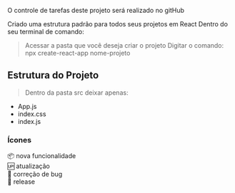 O controle de tarefas deste projeto será realizado no gitHub

Criado uma estrutura padrão para todos seus projetos em React
Dentro do seu terminal de comando:

> Acessar a pasta que você deseja criar o projeto
Digitar o comando: npx create-react-app nome-projeto


## Estrutura do Projeto


> Dentro da pasta src deixar apenas:
- App.js
- index.css
- index.js


### Ícones

📦 nova funcionalidade <br/>
🆙 atualização<br/>
🐞 correção de bug<br/>
🏁 release<br/>
